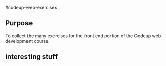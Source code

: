 #codeup-web-exercises

## Purpose
To collect the many exercises for the front end portion of the Codeup web development course.

## interesting stuff